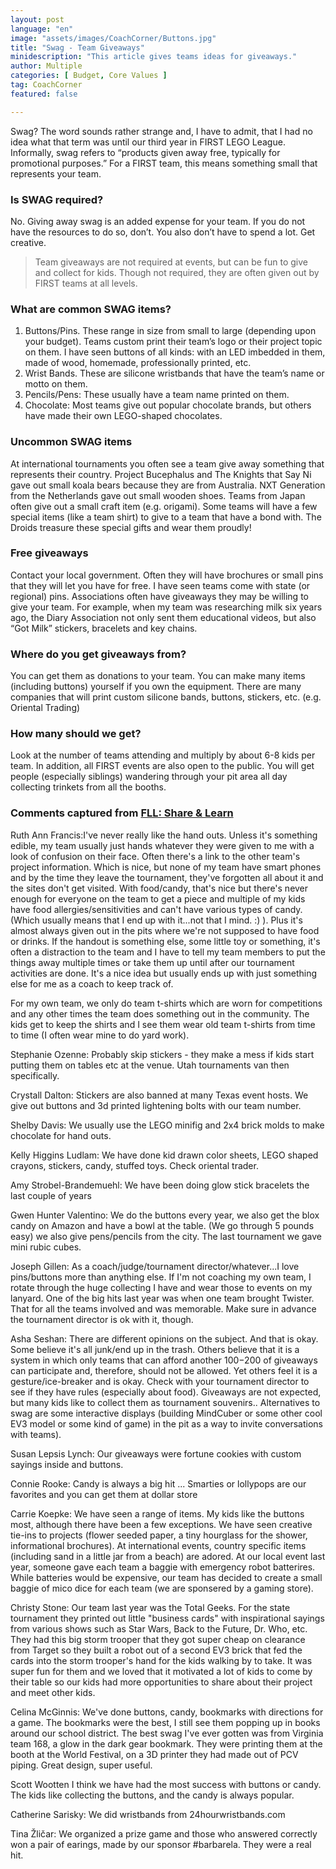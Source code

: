 ```yaml
---
layout: post
language: "en"
image: "assets/images/CoachCorner/Buttons.jpg"
title: "Swag - Team Giveaways"
minidescription: "This article gives teams ideas for giveaways."
author: Multiple
categories: [ Budget, Core Values ]
tag: CoachCorner
featured: false

---
```


Swag? The word sounds rather strange and, I have to admit, that I had no idea what that term was until our third year in FIRST LEGO League. Informally, swag refers to “products given away free, typically for promotional purposes.” For a FIRST team, this means something small that represents your team.

### Is SWAG required?

No. Giving away swag is an added expense for your team. If you do not have the resources to do so, don’t. You also don’t have to spend a lot. Get creative.

> Team giveaways are not required at events, but can be fun to give and collect for kids. Though not required, they are often given out by FIRST teams at all levels.

### What are common SWAG items?

1. Buttons/Pins. These range in size from small to large (depending upon your budget). Teams custom print their team’s logo or their project topic on them. I have seen buttons of all kinds: with an LED imbedded in them, made of wood, homemade, professionally printed, etc.
2. Wrist Bands. These are silicone wristbands that have the team’s name or motto on them.
3. Pencils/Pens: These usually have a team name printed on them.
4. Chocolate: Most teams give out popular chocolate brands, but others have made their own LEGO-shaped chocolates.

### Uncommon SWAG items

At international tournaments you often see a team give away something that represents their country.  Project Bucephalus and The Knights that Say Ni gave out small koala bears because they are from Australia. NXT Generation from the Netherlands gave out small wooden shoes. Teams from Japan often give out a small craft item (e.g. origami). Some teams will have a few special items (like a team shirt) to give to a team that have a bond with. The Droids treasure these special gifts and wear them proudly!

### Free giveaways

Contact your local government. Often they will have brochures or small pins that they will let you have for free. I have seen teams come with state (or regional) pins. Associations often have giveaways they may be willing to give your team. For example, when my team was researching milk six years ago, the Diary Association not only sent them educational videos, but also “Got Milk” stickers, bracelets and key chains.

### Where do you get giveaways from?

You can get them as donations to your team. You can make many items (including buttons) yourself if you own the equipment. There are many companies that will print custom silicone bands, buttons, stickers, etc. (e.g. Oriental Trading)

### How many should we get?

Look at the number of teams attending and multiply by about 6-8 kids per team.  In addition, all FIRST events are also open to the public. You will get people (especially siblings) wandering through your pit area all day collecting trinkets from all the booths.

### Comments captured from <a href="https://www.facebook.com/groups/FLLShareandLearn/">FLL: Share & Learn</a>

Ruth Ann Francis:I've never really like the hand outs. Unless it's something edible, my team usually just hands whatever they were given to me with a look of confusion on their face. Often there's a link to the other team's project information. Which is nice, but none of my team have smart phones and by the time they leave the tournament, they've forgotten all about it and the sites don't get visited. With food/candy, that's nice but there's never enough for everyone on the team to get a piece and multiple of my kids have food allergies/sensitivities and can't have various types of candy. (Which usually means that I end up with it...not that I mind. :) ). Plus it's almost always given out in the pits where we're not supposed to have food or drinks. If the handout is something else, some little toy or something, it's often a distraction to the team and I have to tell my team members to put the things away multiple times or take them up until after our tournament activities are done. It's a nice idea but usually ends up with just something else for me as a coach to keep track of.

For my own team, we only do team t-shirts which are worn for competitions and any other times the team does something out in the community. The kids get to keep the shirts and I see them wear old team t-shirts from time to time (I often wear mine to do yard work).

Stephanie Ozenne: Probably skip stickers - they make a mess if kids start putting them on tables etc at the venue. Utah tournaments van then specifically.

Crystall Dalton: Stickers are also banned at many Texas event hosts. We give out buttons and 3d printed lightening bolts with our team number.

Shelby Davis: We usually use the LEGO minifig and 2x4 brick molds to make chocolate for hand outs.

Kelly Higgins Ludlam: We have done kid drawn color sheets, LEGO shaped crayons, stickers, candy, stuffed toys. Check oriental trader.

Amy Strobel-Brandemuehl: We have been doing glow stick bracelets the last couple of years

Gwen Hunter Valentino: We do the buttons every year, we also get the blox candy on Amazon and have a bowl at the table. (We go through 5 pounds easy) we also give pens/pencils from the city. The last tournament we gave mini rubic cubes.

Joseph Gillen: As a coach/judge/tournament director/whatever...I love pins/buttons more than anything else. If I'm not coaching my own team, I rotate through the huge collecting I have and wear those to events on my lanyard.  One of the big hits last year was when one team brought Twister. That for all the teams involved and was memorable. Make sure in advance the tournament director is ok with it, though.

Asha Seshan: There are different opinions on the subject. And that is okay. Some believe it's all junk/end up in the trash. Others believe that it is a system in which only teams that can afford another $100-$200 of giveaways can participate and, therefore, should not be allowed. Yet others feel it is a gesture/ice-breaker and is okay. Check with your tournament director to see if they have rules (especially about food). Giveaways are not expected, but many kids like to collect them as tournament souvenirs.. Alternatives to swag are some interactive displays (building MindCuber or some other cool EV3 model or some kind of game) in the pit as a way to invite conversations with teams).

Susan Lepsis Lynch: Our giveaways were fortune cookies with custom sayings inside and buttons.

Connie Rooke: Candy is always a big hit ... Smarties or lollypops are our favorites and you can get them at dollar store

Carrie Koepke: We have seen a range of items. My kids like the buttons most, although there have been a few exceptions. We have seen creative tie-ins to projects (flower seeded paper, a tiny hourglass for the shower, informational brochures). At international events, country specific items (including sand in a little jar from a beach) are adored. At our local event last year, someone gave each team a baggie with emergency robot batterires. While batteries would be expensive, our team has decided to create a small baggie of mico dice for each team (we are sponsered by a gaming store).

Christy Stone: Our team last year was the Total Geeks. For the state tournament they printed out little "business cards" with inspirational sayings from various shows such as Star Wars, Back to the Future, Dr. Who, etc. They had this big storm trooper that they got super cheap on clearance from Target so they built a robot out of a second EV3 brick that fed the cards into the storm trooper's hand for the kids walking by to take. It was super fun for them and we loved that it motivated a lot of kids to come by their table so our kids had more opportunities to share about their project and meet other kids.

Celina McGinnis: We've done buttons, candy, bookmarks with directions for a game. The bookmarks were the best, I still see them popping up in books around our school district. The best swag I've ever gotten was from Virginia team 168, a glow in the dark gear bookmark. They were printing them at the booth at the World Festival, on a 3D printer they had made out of PCV piping. Great design, super useful.

Scott Wootten I think we have had the most success with buttons or candy. The kids like collecting the buttons, and the candy is always popular.

Catherine Sarisky: We did wristbands from 24hourwristbands.com

Tina Žličar: We organized a prize game and those who answered correctly won a pair of earings, made by our sponsor #barbarela. They were a real hit.
